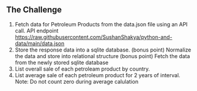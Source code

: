 ## The Challenge

1. Fetch data for Petroleum Products from the data.json file using an API call. API endpoint https://raw.githubusercontent.com/SushanShakya/python-and-data/main/data.json
2. Store the response data into a sqlite database.
		(bonus point) Normalize the data and store into relational structure
		(bonus point) Fetch the data from the newly stored sqlite database
3. List overall sale of each petroleam product by country.
4. List average sale of each petroleum product for 2 years of interval. Note: Do not count zero during average calulation
